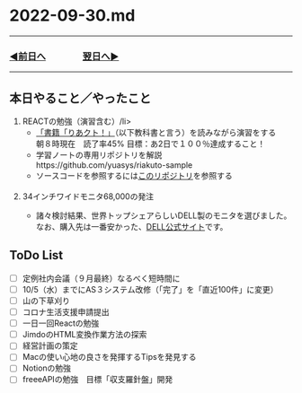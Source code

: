 # 2022-09-30.md
  
---

### [◀️前日へ](https://github.com/yuasys/chatty-journal/blob/main/2022/09/2022-09-29.md)&emsp;&emsp;&emsp;&emsp;[翌日へ▶️](https://github.com/yuasys/chatty-journal/blob/main/2022/10/2022-10-01.md)

---

## 本日やること／やったこと

<ol>
  <li>REACTの勉強（演習含む）/li>
    <ul>
      <li><a href="https://booth.pm/ja/items/2368045">「書籍「りあクト！」</a>（以下教科書と言う）を読みながら演習をする</li>
        朝８時現在　読了率45% 目標：あ2日で１００％達成すること！
    <li>学習ノートの専用リポジトリを解説</li>
      https://github.com/yuasys/riakuto-sample
    <li>ソースコードを参照するには<a href="https://github.com/yuasys/Riakuto-StartingReact-ja4.0">このリポジトリ</a>を参照する</li>
    </ul><br>
  <li>34インチワイドモニタ68,000の発注</li>
    <ul>
      <li>諸々検討結果、世界トップシェアらしいDELL製のモニタを選びました。なお、購入先は一番安かった、<a href="https://www.dell.com/ja-jp">DELL公式サイト</a>です。<br>
      </li>
    </ul>
</ol>

## ToDo List

- [ ] 定例社内会議（９月最終）なるべく短時間に
- [ ] 10/5（水）までにAS３システム改修（「完了」を「直近100件」に変更）
- [ ] 山の下草刈り
- [ ] コロナ生活支援申請提出
- [ ] 一日一回Reactの勉強
- [ ] JimdoのHTML変換作業方法の探索
- [ ] 経営計画の策定
- [ ] Macの使い心地の良さを発揮するTipsを発見する
- [ ] Notionの勉強
- [ ] freeeAPIの勉強　目標「収支羅針盤」開発
